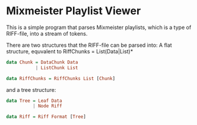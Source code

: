 Mixmeister Playlist Viewer
==========================

This is a simple program that parses Mixmeister playlists, which is a type of RIFF-file, into a stream of tokens.

There are two structures that the RIFF-file can be parsed into:
A flat structure, equvalent to RiffChunks = List(Data|List)\*

```haskell
data Chunk = DataChunk Data
           | ListChunk List

data RiffChunks = RiffChunks List [Chunk]
```

and a tree structure:

```haskell
data Tree = Leaf Data
          | Node Riff

data Riff = Riff Format [Tree]
```
